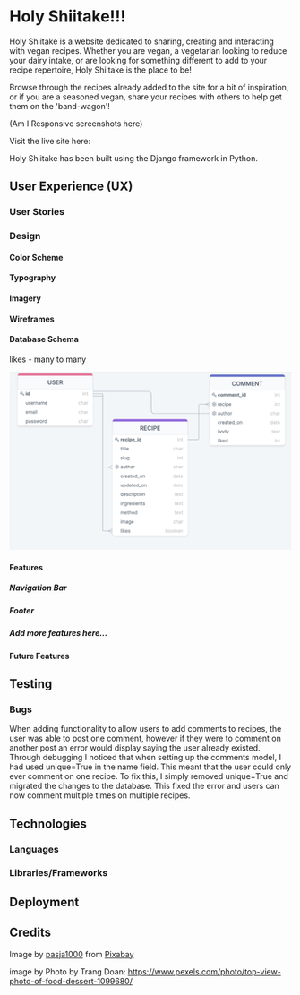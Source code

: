 # Holy Shiitake!!! 

Holy Shiitake is a website dedicated to sharing, creating and interacting with vegan recipes.  Whether you are vegan, a vegetarian looking to reduce your dairy intake, or are looking for something different to add to your recipe repertoire, Holy Shiitake is the place to be!

Browse through the recipes already added to the site for a bit of inspiration, or if you are a seasoned vegan, share your recipes with others to help get them on the 'band-wagon'!

(Am I Responsive screenshots here)

Visit the live site here:

Holy Shiitake has been built using the Django framework in Python.

## User Experience (UX)

### User Stories

### Design

#### Color Scheme

#### Typography

#### Imagery

#### Wireframes 

#### Database Schema

likes - many to many



![Database Schema](docs/images/databaseschema.png)

#### Features

##### Navigation Bar

##### Footer

##### Add more features here...

#### Future Features

## Testing

### Bugs

When adding functionality to allow users to add comments to recipes, the user was able to post one comment, however if they were to comment on another post an error would display saying the user already existed.  Through debugging I noticed that when setting up the comments model, I had used unique=True in the name field.  This meant that the user could only ever comment on one recipe.  To fix this, I simply removed unique=True and migrated the changes to the database.  This fixed the error and users can now comment multiple times on multiple recipes.  

## Technologies 

### Languages

### Libraries/Frameworks

## Deployment

## Credits

Image by <a href="https://pixabay.com/users/pasja1000-6355831/?utm_source=link-attribution&amp;utm_medium=referral&amp;utm_campaign=image&amp;utm_content=4581877">pasja1000</a> from <a href="https://pixabay.com/?utm_source=link-attribution&amp;utm_medium=referral&amp;utm_campaign=image&amp;utm_content=4581877">Pixabay</a>

image by Photo by Trang Doan: https://www.pexels.com/photo/top-view-photo-of-food-dessert-1099680/